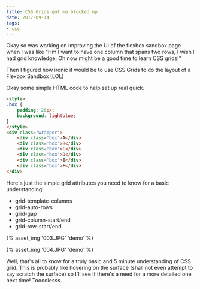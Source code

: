 ```yaml
---
title: CSS Grids got me blocked up
date: 2017-09-14
tags:
- css
---
```


Okay so was working on improving the UI of the flexbox sandbox page when <!-- excerpt -->I was like "Hm I want to have one column that spans two rows, I wish I had grid knowledge. Oh now might be a good time to learn CSS grids!"

Then I figured how ironic it would be to use CSS Grids to do the layout of a Flexbox Sandbox (LOL)

Okay some simple HTML code to help set up real quick.

```html
<style>
.box { 
    padding: 20px;
    background: lightblue;
}
</style>
<div class="wrapper">
    <div class='box'>A</div>
    <div class='box'>B</div>
    <div class='box'>C</div>
    <div class='box'>D</div>
    <div class='box'>E</div>
    <div class='box'>F</div>
</div>
```

Here's just the simple grid attributes you need to know for a basic understanding!
- grid-template-columns
- grid-auto-rows
- grid-gap
- grid-column-start/end
- grid-row-start/end

{% asset_img '003.JPG' 'demo' %}

{% asset_img '004.JPG' 'demo' %}

Well, that's all to know for a truly basic and 5 minute understanding of CSS grid. This is probably like hovering on the surface (shall not even attempt to say scratch the surface) so I'll see if there's a need for a more detailed one next time! Tooodlesss. 